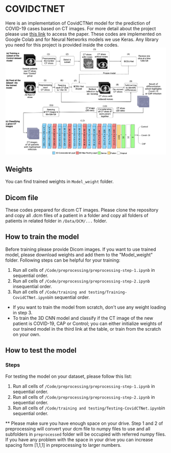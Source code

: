 # COVIDCTNET

Here is an implementation of CovidCTNet model for the prediction of COVID-19 cases based on CT images. 
For more detail about the project please use [this link](https://arxiv.org/abs/2009.05096) to access the paper.
These codes are implemented on Google Colab and for Neural Networks models we use Keras. Any library you need for this
project is provided inside the codes.
![Pipeline](/images/image_2020-04-26_14-48-21.png)

## Weights
You can find trained weights in `Model_weight` folder.

## Dicom file

These codes prepared for dicom CT images. Please clone the repository and copy all .dcm files of a patient in a folder and copy all folders of patients
in related folder in `/Data/DCM/...` folder.



## How to train the model
Before training please provide Dicom images. If you want to use trained model, please download weights and add them to the "Model_weight" folder.
Following steps can be helpful for your training:
1.  Run all cells of `/Code/preprocessing/preprocessing-step-1.ipynb` in sequential order.
2.  Run all cells of `/Code/preprocessing/preprocessing-step-2.ipynb` insequential order.
3.  Run all cells of `/Code/training and testing/Training-CovidCTNet.ipynb`in sequential order.

* If you want to train the model from scratch, don't use any weight loading in step 3.
* To train the 3D CNN model and classify if the CT image of the new patient is COVID-19, CAP or Control; you can either initialize weights of our trained model in the third link at the table, or train from the scratch on your own.

## How to test the model
### Steps
For testing the model on your dataset, please follow this list:
1.  Run all cells of `/Code/preprocessing/preprocessing-step-1.ipynb` in sequential order.
2.  Run all cells of `/Code/preprocessing/preprocessing-step-2.ipynb` in sequential order.
3.  Run all cells of `/Code/training and testing/Testing-CovidCTNet.ipynb`in sequential order.


** Please make sure you have enough space on your drive. Step 1 and 2 of preprocessing will convert your dcm file to numpy files to use and
all subfolders in `preprocessed` folder will be occupied with referred numpy files. If you have any problem with the space in your drive you can increase spacing
form [1,1,1] in preprocessing to larger numbers.
